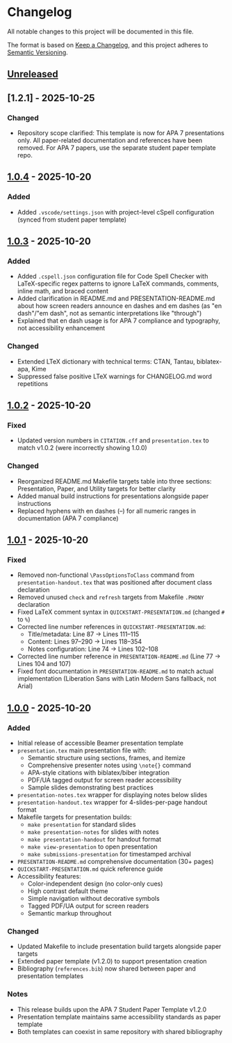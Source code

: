 # Changelog

All notable changes to this project will be documented in this file.

The format is based on [Keep a Changelog](https://keepachangelog.com/en/1.1.0/),
and this project adheres to [Semantic Versioning](https://semver.org/spec/v2.0.0.html).



## [Unreleased]

## [1.2.1] - 2025-10-25

### Changed
- Repository scope clarified: This template is now for APA 7 presentations only. All paper-related documentation and references have been removed. For APA 7 papers, use the separate student paper template repo.

## [1.0.4] - 2025-10-20

### Added
- Added `.vscode/settings.json` with project-level cSpell configuration (synced from student paper template)

## [1.0.3] - 2025-10-20

### Added
- Added `.cspell.json` configuration file for Code Spell Checker with LaTeX-specific regex patterns to ignore LaTeX commands, comments, inline math, and braced content
- Added clarification in README.md and PRESENTATION-README.md about how screen readers announce en dashes and em dashes (as "en dash"/"em dash", not as semantic interpretations like "through")
- Explained that en dash usage is for APA 7 compliance and typography, not accessibility enhancement

### Changed
- Extended LTeX dictionary with technical terms: CTAN, Tantau, biblatex-apa, Kime
- Suppressed false positive LTeX warnings for CHANGELOG.md word repetitions

## [1.0.2] - 2025-10-20

### Fixed
- Updated version numbers in `CITATION.cff` and `presentation.tex` to match v1.0.2 (were incorrectly showing 1.0.0)

### Changed
- Reorganized README.md Makefile targets table into three sections: Presentation, Paper, and Utility targets for better clarity
- Added manual build instructions for presentations alongside paper instructions
- Replaced hyphens with en dashes (–) for all numeric ranges in documentation (APA 7 compliance)

## [1.0.1] - 2025-10-20

### Fixed
- Removed non-functional `\PassOptionsToClass` command from `presentation-handout.tex` that was positioned after document class declaration
- Removed unused `check` and `refresh` targets from Makefile `.PHONY` declaration
- Fixed LaTeX comment syntax in `QUICKSTART-PRESENTATION.md` (changed `#` to `%`)
- Corrected line number references in `QUICKSTART-PRESENTATION.md`:
  - Title/metadata: Line 87 → Lines 111–115
  - Content: Lines 97–290 → Lines 118–354
  - Notes configuration: Line 74 → Lines 102–108
- Corrected line number reference in `PRESENTATION-README.md` (Line 77 → Lines 104 and 107)
- Fixed font documentation in `PRESENTATION-README.md` to match actual implementation (Liberation Sans with Latin Modern Sans fallback, not Arial)

## [1.0.0] - 2025-10-20

### Added
- Initial release of accessible Beamer presentation template
- `presentation.tex` main presentation file with:
  - Semantic structure using sections, frames, and itemize
  - Comprehensive presenter notes using `\note{}` command
  - APA-style citations with biblatex/biber integration
  - PDF/UA tagged output for screen reader accessibility
  - Sample slides demonstrating best practices
- `presentation-notes.tex` wrapper for displaying notes below slides
- `presentation-handout.tex` wrapper for 4-slides-per-page handout format
- Makefile targets for presentation builds:
  - `make presentation` for standard slides
  - `make presentation-notes` for slides with notes
  - `make presentation-handout` for handout format
  - `make view-presentation` to open presentation
  - `make submissions-presentation` for timestamped archival
- `PRESENTATION-README.md` comprehensive documentation (30+ pages)
- `QUICKSTART-PRESENTATION.md` quick reference guide
- Accessibility features:
  - Color-independent design (no color-only cues)
  - High contrast default theme
  - Simple navigation without decorative symbols
  - Tagged PDF/UA output for screen readers
  - Semantic markup throughout

### Changed
- Updated Makefile to include presentation build targets alongside paper targets
- Extended paper template (v1.2.0) to support presentation creation
- Bibliography (`references.bib`) now shared between paper and presentation templates

### Notes
- This release builds upon the APA 7 Student Paper Template v1.2.0
- Presentation template maintains same accessibility standards as paper template
- Both templates can coexist in same repository with shared bibliography

[Unreleased]: https://github.com/Lanie-Carmelo/latex-apa7-presentation-template/compare/v1.0.4...HEAD
[1.0.4]: https://github.com/Lanie-Carmelo/latex-apa7-presentation-template/compare/v1.0.3...v1.0.4
[1.0.3]: https://github.com/Lanie-Carmelo/latex-apa7-presentation-template/compare/v1.0.2...v1.0.3
[1.0.2]: https://github.com/Lanie-Carmelo/latex-apa7-presentation-template/compare/v1.0.1...v1.0.2
[1.0.1]: https://github.com/Lanie-Carmelo/latex-apa7-presentation-template/compare/v1.0.0...v1.0.1
[1.0.0]: https://github.com/Lanie-Carmelo/latex-apa7-presentation-template/releases/tag/v1.0.0
